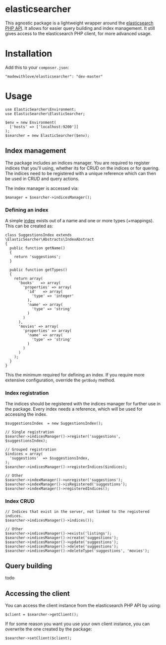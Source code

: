 # elasticsearcher

This agnostic package is a lightweight wrapper around the [elasticsearch PHP API](http://www.elasticsearch.org/guide/en/elasticsearch/client/php-api/current/index.html).
It allows for easier query building and index management. It still gives access to the elasticsearch PHP client, for more
advanced usage.

# Installation

Add this to your `composer.json`:

```
"madewithlove/elasticsearcher": "dev-master"
```

# Usage

```
use ElasticSearcher\Environment;
use ElasticSearcher\ElasticSearcher;

$env = new Environment(
  ['hosts' => ['localhost:9200']]
);
$searcher = new ElasticSearcher($env);
```

## Index management

The package includes an indices manager. You are required to register indices that you'll using, whether its for
CRUD on the indices or for quering. The indices need to be registered with a unique reference which can then be
used in CRUD and query actions.

The index manager is accessed via:

```
$manager = $searcher->indicesManager();
```

### Defining an index

A simple [index](http://www.elasticsearch.org/guide/en/elasticsearch/reference/current/_basic_concepts.html#_index) exists
out of a name and one or more types (+mappings). This can be created as:

```
class SuggestionsIndex extends \ElasticSearcher\Abstracts\IndexAbstract
{
  public function getName()
  {
    return 'suggestions';
  }

  public function getTypes()
  {
    return array(
      'books'   => array(
        'properties' => array(
          'id'   => array(
            'type' => 'integer'
          ),
          'name' => array(
            'type' => 'string'
          )
        )
      ),
      'movies' => array(
        'properties' => array(
          'name' => array(
            'type' => 'string'
          )
        )
      )
    );
  }
}
```

This the minimum required for defining an index. If you require more extensive configuration, override the `getBody`
method.

### Index registration

The indices should be registered with the indices manager for further use in the package. Every index needs a
reference, which will be used for accessing the index.

```
$suggestionsIndex  = new SuggestionsIndex();

// Single registration
$searcher->indicesManager()->register('suggestions', $suggestionsIndex);

// Grouped registration
$indices = array(
  'suggestions'  => $suggestionsIndex,
);
$searcher->indicesManager()->registerIndices($indices);

// Other
$searcher->indexManager()->unregister('suggestions');
$searcher->indexManager()->isRegistered('suggestions');
$searcher->indexManager()->registeredIndices();
```

### Index CRUD

```
// Indices that exist in the server, not linked to the registered indices.
$searcher->indicesManager()->indices());

// Other
$searcher->indicesManager()->exists('listings');
$searcher->indicesManager()->create('suggestions');
$searcher->indicesManager()->update('suggestions');
$searcher->indicesManager()->delete('suggestions');
$searcher->indicesManager()->deleteType('suggestions', 'movies');
```

## Query building

todo

## Accessing the client

You can access the client instance from the elasticsearch PHP API by using:

```
$client = $searcher->getClient();
```

If for some reason you want you use your own client instance, you can overwrite the one created
by the package:

```
$searcher->setClient($client);
```
